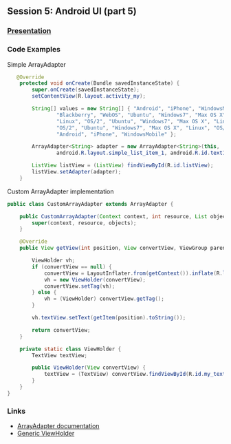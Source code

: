 ## Session 5: Android UI (part 5)
### [Presentation](presentation)
### Code Examples

Simple ArrayAdapter
``` java
   @Override
    protected void onCreate(Bundle savedInstanceState) {
        super.onCreate(savedInstanceState);
        setContentView(R.layout.activity_my);

        String[] values = new String[] { "Android", "iPhone", "WindowsMobile",
                "Blackberry", "WebOS", "Ubuntu", "Windows7", "Max OS X",
                "Linux", "OS/2", "Ubuntu", "Windows7", "Max OS X", "Linux",
                "OS/2", "Ubuntu", "Windows7", "Max OS X", "Linux", "OS/2",
                "Android", "iPhone", "WindowsMobile" };

        ArrayAdapter<String> adapter = new ArrayAdapter<String>(this,
                android.R.layout.simple_list_item_1, android.R.id.text1, values);

        ListView listView = (ListView) findViewById(R.id.listView);
        listView.setAdapter(adapter);
    }
```

Custom ArrayAdapter implementation
``` java
public class CustomArrayAdapter extends ArrayAdapter {

    public CustomArrayAdapter(Context context, int resource, List objects) {
        super(context, resource, objects);
    }

    @Override
    public View getView(int position, View convertView, ViewGroup parent) {

        ViewHolder vh;
        if (convertView == null) {
            convertView = LayoutInflater.from(getContext()).inflate(R.layout.list_item, parent, false);
            vh = new ViewHolder(convertView);
            convertView.setTag(vh);
        } else {
            vh = (ViewHolder) convertView.getTag();
        }

        vh.textView.setText(getItem(position).toString());

        return convertView;
    }

    private static class ViewHolder {
        TextView textView;

        public ViewHolder(View convertView) {
            textView = (TextView) convertView.findViewById(R.id.my_text_view);
        }
    }
}
```

### Links
* [ArrayAdapter documentation](http://developer.android.com/reference/android/widget/ArrayAdapter.html)
* [Generic ViewHolder](https://medium.com/@AlexeyBuzdin/generic-viewholder-for-android-63bf9e0db06a)
